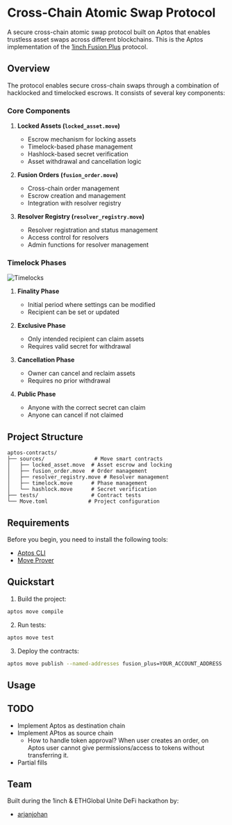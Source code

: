 # Cross-Chain Atomic Swap Protocol

A secure cross-chain atomic swap protocol built on Aptos that enables trustless asset swaps across different blockchains. This is the Aptos implementation of the [1inch Fusion Plus](https://github.com/1inch/cross-chain-swap) protocol.

## Overview

The protocol enables secure cross-chain swaps through a combination of hacklocked and timelocked escrows. It consists of several key components:

### Core Components

1. **Locked Assets (`locked_asset.move`)**
   - Escrow mechanism for locking assets
   - Timelock-based phase management
   - Hashlock-based secret verification
   - Asset withdrawal and cancellation logic

2. **Fusion Orders (`fusion_order.move`)**
   - Cross-chain order management
   - Escrow creation and management
   - Integration with resolver registry

3. **Resolver Registry (`resolver_registry.move`)**
   - Resolver registration and status management
   - Access control for resolvers
   - Admin functions for resolver management

### Timelock Phases

![Timelocks](../timelocks.png)

1. **Finality Phase**
   - Initial period where settings can be modified
   - Recipient can be set or updated

2. **Exclusive Phase**
   - Only intended recipient can claim assets
   - Requires valid secret for withdrawal

3. **Cancellation Phase**
   - Owner can cancel and reclaim assets
   - Requires no prior withdrawal

4. **Public Phase**
   - Anyone with the correct secret can claim
   - Anyone can cancel if not claimed

## Project Structure

```
aptos-contracts/
├── sources/                # Move smart contracts
│   ├── locked_asset.move  # Asset escrow and locking
│   ├── fusion_order.move  # Order management
│   ├── resolver_registry.move # Resolver management
│   ├── timelock.move      # Phase management
│   └── hashlock.move      # Secret verification
├── tests/                 # Contract tests
└── Move.toml             # Project configuration
```

## Requirements

Before you begin, you need to install the following tools:

- [Aptos CLI](https://aptos.dev/tools/aptos-cli/)
- [Move Prover](https://aptos.dev/tools/install-move-prover/)

## Quickstart

1. Build the project:
```bash
aptos move compile
```

2. Run tests:
```bash
aptos move test
```

3. Deploy the contracts:
```bash
aptos move publish --named-addresses fusion_plus=YOUR_ACCOUNT_ADDRESS
```

## Usage

<!-- TODO: Replace this with user friendly scripts -->


## TODO

- Implement Aptos as destination chain
- Implement APtos as source chain
   - How to handle token approval? When user creates an order, on Aptos user cannot give permissions/access to tokens without transferring it.
- Partial fills

## Team

Built during the 1inch & ETHGlobal Unite DeFi hackathon by:
- [arjanjohan](https://x.com/arjanjohan/)
